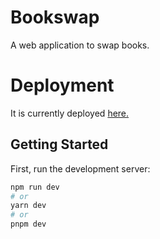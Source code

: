 # Bookswap
A web application to swap books.

# Deployment
It is currently deployed [here.](https://bookswap-146rkgi89-kowais915.vercel.app/)

## Getting Started

First, run the development server:

```bash
npm run dev
# or
yarn dev
# or
pnpm dev
```
